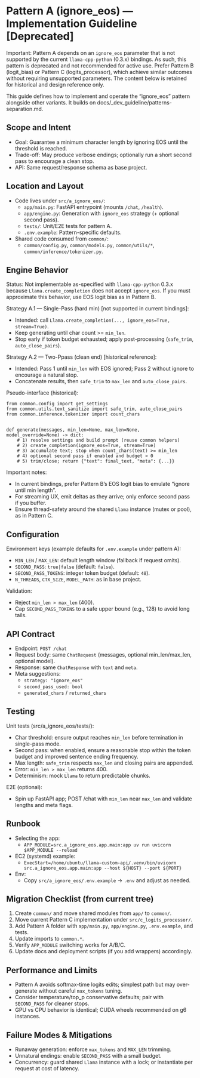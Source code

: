 # Pattern A (ignore_eos) — Implementation Guideline [Deprecated]

Important: Pattern A depends on an `ignore_eos` parameter that is not supported by the current `llama-cpp-python` (0.3.x) bindings. As such, this pattern is deprecated and not recommended for active use. Prefer Pattern B (logit_bias) or Pattern C (logits_processor), which achieve similar outcomes without requiring unsupported parameters. The content below is retained for historical and design reference only.

This guide defines how to implement and operate the “ignore_eos” pattern alongside other variants. It builds on docs/_dev_guideline/patterns-separation.md.

## Scope and Intent

- Goal: Guarantee a minimum character length by ignoring EOS until the threshold is reached.
- Trade-off: May produce verbose endings; optionally run a short second pass to encourage a clean stop.
- API: Same request/response schema as base project.

## Location and Layout

- Code lives under `src/a_ignore_eos/`:
  - `app/main.py`: FastAPI entrypoint (mounts `/chat`, `/health`).
  - `app/engine.py`: Generation with `ignore_eos` strategy (+ optional second pass).
  - `tests/`: Unit/E2E tests for pattern A.
  - `.env.example`: Pattern-specific defaults.
- Shared code consumed from `common/`:
  - `common/config.py`, `common/models.py`, `common/utils/*`, `common/inference/tokenizer.py`.

## Engine Behavior

Status: Not implementable as-specified with `llama-cpp-python` 0.3.x because `Llama.create_completion` does not accept `ignore_eos`. If you must approximate this behavior, use EOS logit bias as in Pattern B.

Strategy A.1 — Single-Pass (hard min) [not supported in current bindings]:
- Intended: call `Llama.create_completion(..., ignore_eos=True, stream=True)`.
- Keep generating until char count >= `min_len`.
- Stop early if token budget exhausted; apply post-processing (`safe_trim`, `auto_close_pairs`).

Strategy A.2 — Two-Ppass (clean end) [historical reference]:
- Intended: Pass 1 until `min_len` with EOS ignored; Pass 2 without ignore to encourage a natural stop.
- Concatenate results, then `safe_trim` to `max_len` and `auto_close_pairs`.

Pseudo-interface (historical):
```
from common.config import get_settings
from common.utils.text_sanitize import safe_trim, auto_close_pairs
from common.inference.tokenizer import count_chars


def generate(messages, min_len=None, max_len=None, model_override=None) -> dict:
    # 1) resolve settings and build prompt (reuse common helpers)
    # 2) create_completion(ignore_eos=True, stream=True)
    # 3) accumulate text; stop when count_chars(text) >= min_len
    # 4) optional second pass if enabled and budget > 0
    # 5) trim/close; return {"text": final_text, "meta": {...}}
```

Important notes:
- In current bindings, prefer Pattern B’s EOS logit bias to emulate “ignore until min length”.
- For streaming UX, emit deltas as they arrive; only enforce second pass if you buffer.
- Ensure thread-safety around the shared `Llama` instance (mutex or pool), as in Pattern C.

## Configuration

Environment keys (example defaults for `.env.example` under pattern A):
- `MIN_LEN` / `MAX_LEN`: default length window (fallback if request omits).
- `SECOND_PASS`: `true|false` (default: `false`).
- `SECOND_PASS_TOKENS`: integer token budget (default: `48`).
- `N_THREADS`, `CTX_SIZE`, `MODEL_PATH`: as in base project.

Validation:
- Reject `min_len > max_len` (400).
- Cap `SECOND_PASS_TOKENS` to a safe upper bound (e.g., 128) to avoid long tails.

## API Contract

- Endpoint: `POST /chat`
- Request body: same `ChatRequest` (messages, optional min_len/max_len, optional model).
- Response: same `ChatResponse` with `text` and `meta`.
- Meta suggestions:
  - `strategy: "ignore_eos"`
  - `second_pass_used: bool`
  - `generated_chars` / `returned_chars`

## Testing

Unit tests (src/a_ignore_eos/tests/):
- Char threshold: ensure output reaches `min_len` before termination in single-pass mode.
- Second pass: when enabled, ensure a reasonable stop within the token budget and improved sentence ending frequency.
- Max length: `safe_trim` respects `max_len` and closing pairs are appended.
- Error: `min_len > max_len` returns 400.
- Determinism: mock `Llama` to return predictable chunks.

E2E (optional):
- Spin up FastAPI app; POST /chat with `min_len` near `max_len` and validate lengths and meta flags.

## Runbook

- Selecting the app:
  - `APP_MODULE=src.a_ignore_eos.app.main:app uv run uvicorn $APP_MODULE --reload`
- EC2 (systemd) example:
  - `ExecStart=/home/ubuntu/llama-custom-api/.venv/bin/uvicorn src.a_ignore_eos.app.main:app --host ${HOST} --port ${PORT}`
- Env:
  - Copy `src/a_ignore_eos/.env.example` → `.env` and adjust as needed.

## Migration Checklist (from current tree)

1) Create `common/` and move shared modules from `app/` to `common/`.
2) Move current Pattern C implementation under `src/c_logits_processor/`.
3) Add Pattern A folder with `app/main.py`, `app/engine.py`, `.env.example`, and tests.
4) Update imports to `common.*`.
5) Verify `APP_MODULE` switching works for A/B/C.
6) Update docs and deployment scripts (if you add wrappers) accordingly.

## Performance and Limits

- Pattern A avoids softmax-time logits edits; simplest path but may over-generate without careful `max_tokens` tuning.
- Consider temperature/top_p conservative defaults; pair with `SECOND_PASS` for cleaner stops.
- GPU vs CPU behavior is identical; CUDA wheels recommended on g6 instances.

## Failure Modes & Mitigations

- Runaway generation: enforce `max_tokens` and `MAX_LEN` trimming.
- Unnatural endings: enable `SECOND_PASS` with a small budget.
- Concurrency: guard shared `Llama` instance with a lock; or instantiate per request at cost of latency.
